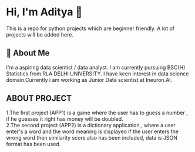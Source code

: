 
# Hi, I'm Aditya 👋

This is a repo for python projects which are beginner friendly. A lot of projects will be added here.


## 🚀 About Me
I'm a aspiring data scientist / data analyst. I am currently pursuing BSC(H) Statistics from RLA DELHI UNIVERSITY.
I have keen interest in data science domain.Currently i am working as Junior Data scientist at Ineuron.AI.



  
## ABOUT PROJECT

1.The first project (APP1) is a game where the user has to guess a number , if he guesses it right has money will be doubled.  
2.The second project (APP2) is a dictionary application , where a user enter's a word and the word meaning is displayed if the user enters the wrong word then similarity score also has been included, data is     JSON format has been used.
